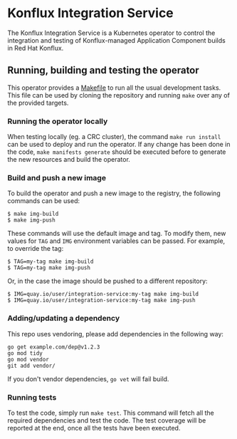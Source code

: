# Konflux Integration Service
The Konflux Integration Service is a Kubernetes operator to control the integration and testing of Konflux-managed
Application Component builds in Red Hat Konflux.

## Running, building and testing the operator

This operator provides a [Makefile](Makefile) to run all the usual development tasks. This file can be used by cloning
the repository and running `make` over any of the provided targets.

### Running the operator locally

When testing locally (eg. a CRC cluster), the command `make run install` can be used to deploy and run the operator.
If any change has been done in the code, `make manifests generate` should be executed before to generate the new resources
and build the operator.

### Build and push a new image

To build the operator and push a new image to the registry, the following commands can be used:

```shell
$ make img-build
$ make img-push
```

These commands will use the default image and tag. To modify them, new values for `TAG` and `IMG` environment variables
can be passed. For example, to override the tag:

```shell
$ TAG=my-tag make img-build
$ TAG=my-tag make img-push
```

Or, in the case the image should be pushed to a different repository:

```shell
$ IMG=quay.io/user/integration-service:my-tag make img-build
$ IMG=quay.io/user/integration-service:my-tag make img-push
```

### Adding/updating a dependency

This repo uses vendoring, please add dependencies in the following way:

```shell
go get example.com/dep@v1.2.3
go mod tidy
go mod vendor
git add vendor/
```

If you don't vendor dependencies, `go vet` will fail build.

### Running tests

To test the code, simply run `make test`. This command will fetch all the required dependencies and test the code. The
test coverage will be reported at the end, once all the tests have been executed.
